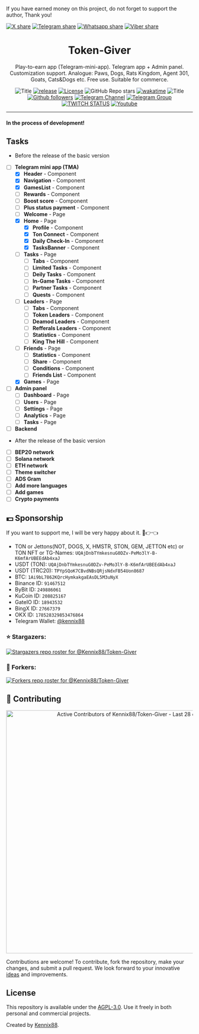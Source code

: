 If you have earned money on this project, do not forget to support the author, Thank you!

[![X share](https://img.shields.io/badge/share-blue?style=for-the-badge&color=0891b2&labelColor=1c1917&logo=x&logoColor=FFFFFF&label=X-twitter)](https://x.com/intent/tweet?text=Play-to-earn%20app%20(Telegram-mini-app).%20Telegram%20app%20%2B%20Admin%20panel.%20Customization%20support.%20Analogue%3A%20Paws%2C%20Dogs%2C%20Rats%20Kingdom%2C%20Agent%20301%2C%20Goats%2C%20Cats%26Dogs%20etc.&url=https://github.com/Kennix88/Token-Giver/&hashtags=game,telegram,TapToEarn,PlayToEarn,Dogs,Paws,Goats,Agent301)
[![Telegram share](https://img.shields.io/badge/share-blue?style=for-the-badge&color=0891b2&labelColor=1c1917&logo=telegram&logoColor=26A5E4&label=Telegram)](https://t.me/share/url?text=Play-to-earn%20app%20(Telegram-mini-app).%20Telegram%20app%20%2B%20Admin%20panel.%20Customization%20support.%20Analogue%3A%20Paws%2C%20Dogs%2C%20Rats%20Kingdom%2C%20Agent%20301%2C%20Goats%2C%20Cats%26Dogs%20etc.&url=https://github.com/Kennix88/Token-Giver/)
[![Whatsapp share](https://img.shields.io/badge/share-blue?style=for-the-badge&color=0891b2&labelColor=1c1917&logo=whatsapp&logoColor=25D366&label=Whatsapp)](whatsapp://send?text=Play-to-earn%20app%20(Telegram-mini-app).%20Telegram%20app%20%2B%20Admin%20panel.%20Customization%20support.%20Analogue%3A%20Paws%2C%20Dogs%2C%20Rats%20Kingdom%2C%20Agent%20301%2C%20Goats%2C%20Cats%26Dogs%20etc.%20%20https://github.com/Kennix88/Token-Giver/)
[![Viber share](https://img.shields.io/badge/share-blue?style=for-the-badge&color=0891b2&labelColor=1c1917&logo=whatsapp&logoColor=7360F2&label=Viber)](viber://forward?text=Play-to-earn%20app%20(Telegram-mini-app).%20Telegram%20app%20%2B%20Admin%20panel.%20Customization%20support.%20Analogue%3A%20Paws%2C%20Dogs%2C%20Rats%20Kingdom%2C%20Agent%20301%2C%20Goats%2C%20Cats%26Dogs%20etc.%20%20https://github.com/Kennix88/Token-Giver/)

<div align="center">

# Token-Giver
Play-to-earn app (Telegram-mini-app). Telegram app + Admin panel. Customization support. Analogue: Paws, Dogs, Rats Kingdom, Agent 301, Goats, Cats&Dogs etc. Free use. Suitable for commerce.

![Title](https://img.shields.io/badge/Repository%3A-blue?style=for-the-badge&color=3C5280)
[![release](https://img.shields.io/github/package-json/v/Kennix88/Token-Giver?style=for-the-badge&color=0891b2&labelColor=1c1917)](https://github.com/Kennix88/Token-Giver/releases)
[![License](https://img.shields.io/github/license/Kennix88/Token-Giver?style=for-the-badge&color=0891b2&labelColor=1c1917)](https://github.com/Kennix88/Token-Giver/blob/master/LICENSE)
![GitHub Repo stars](https://img.shields.io/github/stars/Kennix88/Token-Giver?style=for-the-badge&color=0891b2&labelColor=1c1917)
[![wakatime](https://wakatime.com/badge/user/9268c051-c861-45cc-b927-3babf56c56d9/project/1764801e-e34a-4b98-a6c7-ca7ab47972d1.svg?style=for-the-badge&color=0891b2&logoColor=1c1917)](https://github.com/Kennix88/Token-Giver)
![Title](https://img.shields.io/badge/Me%3A-blue?style=for-the-badge&color=3C5280)
[![Github followers](https://img.shields.io/github/followers/Kennix88?logo=github&style=for-the-badge&color=0891b2&labelColor=1c1917)](https://www.github.com/Kennix88)
[![Telegram Channel](https://img.shields.io/endpoint?style=for-the-badge&color=0891b2&labelColor=1c1917&url=https%3A%2F%2Ftg.sumanjay.workers.dev%2Fkennixdev&label=Channel)](https://t.me/KennixDev)
[![Telegram Group](https://img.shields.io/endpoint?label=Group&style=for-the-badge&color=0891b2&labelColor=1c1917&url=https%3A%2F%2Ftg.sumanjay.workers.dev%2FKennixDevGroup)](https://t.me/KennixDevGroup)
[![TWITCH STATUS](https://img.shields.io/twitch/status/kennix88?style=for-the-badge&color=0891b2&labelColor=1c1917&logo=twitch&logoColor=9146FF)](https://www.twitch.tv/kennix88)
[![Youtube](https://img.shields.io/youtube/channel/views/UC5h06O3iKZZTI1puc0T2fLA?label=Youtube&style=for-the-badge&color=0891b2&labelColor=1c1917&logo=youtube&logoColor=FF0000)](https://www.youtube.com/@KennixDev)

</div>

---
#### In the process of development!
## Tasks
- Before the release of the basic version
- [ ] **Telegram mini app (TMA)**
  - [x] **Header** - Component
  - [x] **Navigation** - Component
  - [x] **GamesList** - Component
  - [ ] **Rewards** - Component
  - [ ] **Boost score** - Component
  - [ ] **Plus status payment** - Component
  - [ ] **Welcome** - Page
  - [x] **Home** - Page
    - [x] **Profile** - Component
    - [x] **Ton Connect** - Component
    - [x] **Daily Check-In** - Component
    - [x] **TasksBanner** - Component
  - [ ] **Tasks** - Page
    - [ ] **Tabs** - Component
    - [ ] **Limited Tasks** - Component
    - [ ] **Deily Tasks** - Component
    - [ ] **In-Game Tasks** - Component
    - [ ] **Partner Tasks** - Component
    - [ ] **Quests** - Component
  - [ ] **Leaders** - Page
    - [ ] **Tabs** - Component
    - [ ] **Token Leaders** - Component
    - [ ] **Deamod Leaders** - Component
    - [ ] **Refferals Leaders** - Component
    - [ ] **Statistics** - Component
    - [ ] **King The Hill** - Component
  - [ ] **Friends** - Page
    - [ ] **Statistics** - Component
    - [ ] **Share** - Component
    - [ ] **Conditions** - Component
    - [ ] **Friends List** - Component
  - [x] **Games** - Page
- [ ] **Admin panel**
  - [ ] **Dashboard** - Page
  - [ ] **Users** - Page
  - [ ] **Settings** - Page
  - [ ] **Analytics** - Page
  - [ ] **Tasks** - Page
- [ ] **Backend**
- After the release of the basic version
- [ ] **BEP20 network**
- [ ] **Solana network**
- [ ] **ETH network**
- [ ] **Theme switcher**
- [ ] **ADS Gram**
- [ ] **Add more languages**
- [ ] **Add games**
- [ ] **Crypto payments**

## 💵 Sponsorship
If you want to support me, I will be very happy about it. 🥺👉👈

- TON or Jettons(NOT, DOGS, X, HMSTR, STON, GEM, JETTON etc) or TON NFT or TG-Names: `UQAjDnbTYmkesnuG0DZv-PeMo3lY-B-K6mfArUBEEdAb4xaJ`
- USDT (TON): `UQAjDnbTYmkesnuG0DZv-PeMo3lY-B-K6mfArUBEEdAb4xaJ`
- USDT (TRC20): `TPYpSQoK7CBvdNBsQRjsNdxFB54Uon8687`
- BTC: `1Ai9bL7862KQrcHymkakgaEAsDL5M3uNyX`
- Binance ID: `91467512`
- ByBit ID: `249886061`
- KuCoin ID: `208825167`
- GateIO ID: `18943532`
- BingX ID: `27667379`
- OKX ID: `178528329853476864`
- Telegram Wallet: [@kennix88](https://t.me/Kennix88)

### ⭐ Stargazers:
[![Stargazers repo roster for @Kennix88/Token-Giver](https://reporoster.com/stars/dark/Kennix88/Token-Giver)](https://github.com/Kennix88/Token-Giver/stargazers)
### 🍴 Forkers:
[![Forkers repo roster for @Kennix88/Token-Giver](https://reporoster.com/forks/dark/Kennix88/Token-Giver)](https://github.com/Kennix88/Token-Giver/network/members)

## 🤝 Contributing

<a href="https://next.ossinsight.io/widgets/official/compose-recent-active-contributors?limit=30&repo_id=901400721" target="_blank" style="display: block" align="center">
  <picture>
    <source media="(prefers-color-scheme: dark)" srcset="https://next.ossinsight.io/widgets/official/compose-recent-active-contributors/thumbnail.png?limit=30&repo_id=901400721&image_size=auto&color_scheme=dark" width="655" height="auto">
    <img alt="Active Contributors of Kennix88/Token-Giver - Last 28 days" src="https://next.ossinsight.io/widgets/official/compose-recent-active-contributors/thumbnail.png?limit=30&repo_id=901400721&image_size=auto&color_scheme=light" width="655" height="auto">
  </picture>
</a>

Contributions are welcome! To contribute, fork the repository, make your changes, and submit a pull request. We look forward to your innovative [ideas](https://github.com/Kennix88/Token-Giver/pulls) and improvements.

## License
This repository is available under the [AGPL-3.0](https://opensource.org/license/agpl-v3). Use it freely in both personal and commercial projects.

Created by [Kennix88](https://github.com/Kennix88).